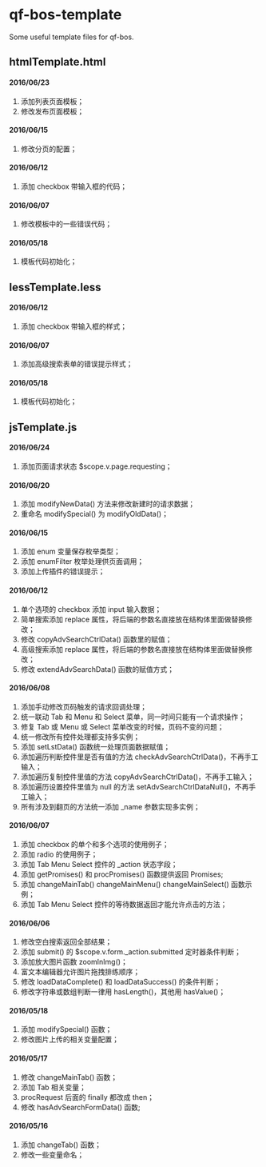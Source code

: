 # qf-bos-template
Some useful template files for qf-bos.

## htmlTemplate.html

#### 2016/06/23

1. 添加列表页面模板；
2. 修改发布页面模板；

#### 2016/06/15

1. 修改分页的配置；

#### 2016/06/12

1. 添加 checkbox 带输入框的代码；

#### 2016/06/07

1. 修改模板中的一些错误代码；

#### 2016/05/18

1. 模板代码初始化；

## lessTemplate.less

#### 2016/06/12

1. 添加 checkbox 带输入框的样式；

#### 2016/06/07

1. 添加高级搜索表单的错误提示样式；

#### 2016/05/18

1. 模板代码初始化；

## jsTemplate.js

#### 2016/06/24

1. 添加页面请求状态 $scope.v.page.requesting；

#### 2016/06/20

1. 添加 modifyNewData() 方法来修改新建时的请求数据；
2. 重命名 modifySpecial() 为 modifyOldData()；

#### 2016/06/15

1. 添加 enum 变量保存枚举类型；
2. 添加 enumFilter 枚举处理供页面调用；
3. 添加上传插件的错误提示；

#### 2016/06/12

1. 单个选项的 checkbox 添加 input 输入数据；
2. 简单搜索添加 replace 属性，将后端的参数名直接放在结构体里面做替换修改；
3. 修改 copyAdvSearchCtrlData() 函数里的赋值；
4. 高级搜索添加 replace 属性，将后端的参数名直接放在结构体里面做替换修改；
5. 修改 extendAdvSearchData() 函数的赋值方式；

#### 2016/06/08

1. 添加手动修改页码触发的请求回调处理；
2. 统一联动 Tab 和 Menu 和 Select 菜单，同一时间只能有一个请求操作；
3. 修复 Tab 或 Menu 或 Select 菜单改变的时候，页码不变的问题；
4. 统一修改所有控件处理都支持多实例；
5. 添加 setLstData() 函数统一处理页面数据赋值；
6. 添加遍历判断控件里是否有值的方法 checkAdvSearchCtrlData()，不再手工输入；
7. 添加遍历复制控件里值的方法 copyAdvSearchCtrlData()，不再手工输入；
8. 添加遍历设置控件里值为 null 的方法 setAdvSearchCtrlDataNull()，不再手工输入；
9. 所有涉及到翻页的方法统一添加 _name 参数实现多实例；

#### 2016/06/07

1. 添加 checkbox 的单个和多个选项的使用例子；
2. 添加 radio 的使用例子；
3. 添加 Tab Menu Select 控件的 _action 状态字段；
4. 添加 getPromises() 和 procPromises() 函数提供返回 Promises;
5. 添加 changeMainTab() changeMainMenu() changeMainSelect() 函数示例；
6. 添加 Tab Menu Select 控件的等待数据返回才能允许点击的方法；

#### 2016/06/06

1. 修改空白搜索返回全部结果；
2. 添加 submit() 的 $scope.v.form._action.submitted 定时器条件判断；
3. 添加放大图片函数 zoomInImg()；
4. 富文本编辑器允许图片拖拽排练顺序；
5. 修改 loadDataComplete() 和 loadDataSuccess() 的条件判断；
6. 修改字符串或数组判断一律用 hasLength()，其他用 hasValue()；

#### 2016/05/18

1. 添加 modifySpecial() 函数；
2. 修改图片上传的相关变量配置；

#### 2016/05/17

1. 修改 changeMainTab() 函数；
2. 添加 Tab 相关变量；
3. procRequest 后面的 finally 都改成 then；
4. 修改 hasAdvSearchFormData() 函数;

#### 2016/05/16

1. 添加 changeTab() 函数；
2. 修改一些变量命名；